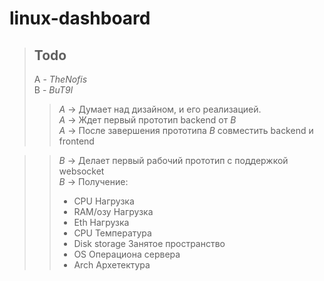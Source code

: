 # linux-dashboard

>## Todo
>A - _TheNofis_ <br/>
>B - _BuT9l_<br/>
>>_A_ -> Думает над дизайном, и его реализацией.<br/>
>>_A_ -> Ждет первый прототип backend от _B_<br/>
>>_A_ -> После завершения прототипа _B_ совместить backend и frontend<br/>

>>_B_ -> Делает первый рабочий прототип с поддержкой websocket<br/>
>>_B_ -> Получение:<br/>
>> * CPU Нагрузка
>> * RAM/озу Нагрузка
>> * Eth Нагрузка
>> * CPU Температура
>> * Disk storage Занятое пространство
>> * OS Операциона сервера
>> * Arch Архетектура

